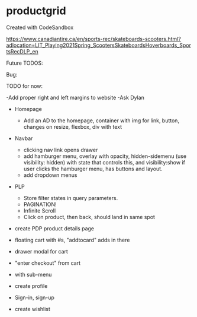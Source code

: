 # productgrid

Created with CodeSandbox

https://www.canadiantire.ca/en/sports-rec/skateboards-scooters.html?adlocation=LIT_Playing2021Spring_ScootersSkateboardsHoverboards_SportsRecDLP_en

Future TODOS:

Bug:

TODO for now:

-Add proper right and left margins to website
-Ask Dylan

- Homepage
  - Add an AD to the homepage, container with img <a> for link, button, changes on resize, flexbox, div with text
- Navbar
  - clicking nav link opens drawer
  - add hamburger menu, overlay with opacity, hidden-sidemenu (use visibility: hidden) with state that controls this, and visibility:show if user clicks the hamburger menu, has buttons and layout.
  - add dropdown menus
- PLP
  - Store filter states in query parameters.
  - PAGINATION!
  - Infinite Scroll
  - Click on product, then back, should land in same spot
- create PDP product details page
- floating cart with #s, "addtocard" adds in there
- drawer modal for cart
- "enter checkout" from cart

- with sub-menu
- create profile
- Sign-in, sign-up
- create wishlist
